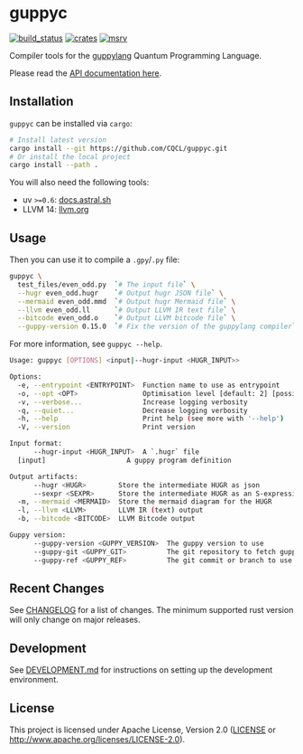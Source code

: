 guppyc
=========

[![build_status][]](https://github.com/CQCL/guppyc/actions)
[![crates][]](https://crates.io/crates/guppyc)
[![msrv][]](https://github.com/CQCL/guppyc)

Compiler tools for the [guppylang](https://github.com/cqcl/guppylang) Quantum Programming Language.

Please read the [API documentation here][].

## Installation

`guppyc` can be installed via `cargo`:

```sh
# Install latest version
cargo install --git https://github.com/CQCL/guppyc.git
# Or install the local project
cargo install --path .
```

You will also need the following tools:
- uv `>=0.6`: [docs.astral.sh](https://docs.astral.sh/uv/getting-started/installation/)
- LLVM 14: [llvm.org](https://llvm.org/docs/GettingStarted.html)

## Usage

Then you can use it to compile a `.gpy`/`.py` file:

```sh
guppyc \
  test_files/even_odd.py  `# The input file` \
  --hugr even_odd.hugr    `# Output hugr JSON file` \
  --mermaid even_odd.mmd  `# Output hugr Mermaid file` \
  --llvm even_odd.ll      `# Output LLVM IR text file` \
  --bitcode even_odd.o    `# Output LLVM bitcode file` \
  --guppy-version 0.15.0  `# Fix the version of the guppylang compiler` \
```

For more information, see `guppyc --help`.
```sh
Usage: guppyc [OPTIONS] <input|--hugr-input <HUGR_INPUT>>

Options:
  -e, --entrypoint <ENTRYPOINT>  Function name to use as entrypoint
  -o, --opt <OPT>                Optimisation level [default: 2] [possible values: 0, 1, 2, 3]
  -v, --verbose...               Increase logging verbosity
  -q, --quiet...                 Decrease logging verbosity
  -h, --help                     Print help (see more with '--help')
  -V, --version                  Print version

Input format:
      --hugr-input <HUGR_INPUT>  A `.hugr` file
  [input]                    A guppy program definition

Output artifacts:
      --hugr <HUGR>        Store the intermediate HUGR as json
      --sexpr <SEXPR>      Store the intermediate HUGR as an S-expression
  -m, --mermaid <MERMAID>  Store the mermaid diagram for the HUGR
  -l, --llvm <LLVM>        LLVM IR (text) output
  -b, --bitcode <BITCODE>  LLVM Bitcode output

Guppy version:
      --guppy-version <GUPPY_VERSION>  The guppy version to use
      --guppy-git <GUPPY_GIT>          The git repository to fetch guppy from
      --guppy-ref <GUPPY_REF>          The git commit or branch to use
```

## Recent Changes

See [CHANGELOG][] for a list of changes. The minimum supported rust
version will only change on major releases.

## Development

See [DEVELOPMENT.md](DEVELOPMENT.md) for instructions on setting up the development environment.

## License

This project is licensed under Apache License, Version 2.0 ([LICENSE][] or http://www.apache.org/licenses/LICENSE-2.0).

  [API documentation here]: https://docs.rs/guppyc/
  [build_status]: https://github.com/CQCL/guppyc/actions/workflows/ci.yml/badge.svg
  [crates]: https://img.shields.io/crates/v/guppyc
  [LICENSE]: LICENCE
  [msrv]: https://img.shields.io/badge/rust-1.75.0%2B-blue.svg?maxAge=3600
  [CHANGELOG]: CHANGELOG.md
